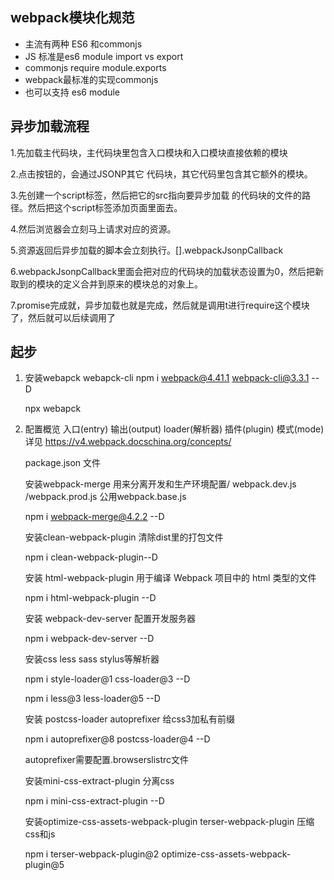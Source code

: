 ## webpack模块化规范
- 主流有两种  ES6 和commonjs
- JS 标准是es6 module import vs export
- commonjs  require module.exports
- webpack最标准的实现commonjs
- 也可以支持 es6 module

## 异步加载流程
1.先加载主代码块，主代码块里包含入口模块和入口模块直接依赖的模块

2.点击按钮的，会通过JSONP其它 代码块，其它代码里包含其它额外的模块。

3.先创建一个script标签，然后把它的src指向要异步加载 的代码块的文件的路径。然后把这个script标签添加页面里面去。

4.然后浏览器会立刻马上请求对应的资源。

5.资源返回后异步加载的脚本会立刻执行。[].webpackJsonpCallback

6.webpackJsonpCallback里面会把对应的代码块的加载状态设置为0，然后把新取到的模块的定义合并到原来的模块总的对象上。

7.promise完成就，异步加载也就是完成，然后就是调用t进行require这个模块了，然后就可以后续调用了


## 起步
1. 安装webapck webapck-cli
    npm i webpack@4.41.1 webpack-cli@3.3.1 --D

    npx webapck 
2. 配置概览
    入口(entry) 输出(output) loader(解析器)  插件(plugin) 模式(mode)
    详见 https://v4.webpack.docschina.org/concepts/

    package.json 文件


    安装webpack-merge 用来分离开发和生产环境配置/ webpack.dev.js /webpack.prod.js
    公用webpack.base.js

    npm i webpack-merge@4.2.2 --D


    安装clean-webpack-plugin 清除dist里的打包文件

    npm i clean-webpack-plugin--D

    安装 html-webpack-plugin 用于编译 Webpack 项目中的 html 类型的文件

    npm i html-webpack-plugin --D

    安装 webpack-dev-server 配置开发服务器 

    npm i webpack-dev-server --D

    安装css less sass stylus等解析器 

    npm i style-loader@1 css-loader@3 --D

    npm i less@3 less-loader@5 --D

    安装 postcss-loader autoprefixer 给css3加私有前缀

    npm i autoprefixer@8 postcss-loader@4 --D

    autoprefixer需要配置.browserslistrc文件

    安装mini-css-extract-plugin 分离css

    npm i mini-css-extract-plugin --D

    安装optimize-css-assets-webpack-plugin terser-webpack-plugin 压缩css和js

    npm i terser-webpack-plugin@2 optimize-css-assets-webpack-plugin@5 
